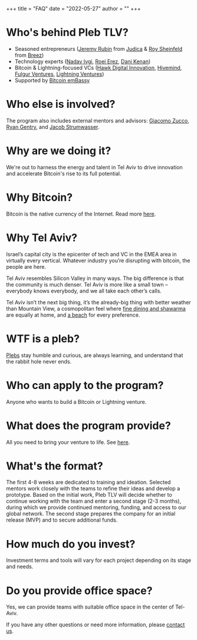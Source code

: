 +++
title = "FAQ"
date = "2022-05-27"
author = ""
+++

# Who's behind Pleb TLV? 
* Seasoned entrepreneurs ([Jeremy Rubin](https://rubin.io) from [Judica](https://judica.org) & [Roy Sheinfeld](https://www.linkedin.com/in/roysheinfeld) from [Breez](https://breez.technology))
* Technology experts ([Nadav Ivgi](https://github.com/shesek), [Roei Erez](https://github.com/roeierez), [Dani Kenan](https://github.com/danikenan))
* Bitcoin & Lightning-focused VCs ([Hawk Digital Innovation](https://www.hawkdigitalinnovation.com), [Hivemind](https://hivemind.vc), [Fulgur Ventures](https://fulgur.ventures), [Lightning Ventures](https://ltng.ventures))
* Supported by [Bitcoin emBassy](https://www.bitembassy.org)
# Who else is involved? 
The program also includes external mentors and advisors: [Giacomo Zucco](https://giacomozucco.com), [Ryan Gentry](https://www.linkedin.com/in/ryan-gentry-186a6a59), and [Jacob Strumwasser](https://www.linkedin.com/in/jacob-strumwasser-55633a2).   
# Why are we doing it?
We're out to harness the energy and talent in Tel Aviv to drive innovation and accelerate Bitcoin's rise to its full potential. 
# Why Bitcoin?
Bitcoin is the native currency of the Internet. Read more [here](https://bitcoin.org/bitcoin.pdf).
# Why Tel Aviv?
Israel’s capital city is the epicenter of tech and VC in the EMEA area in virtually every vertical. Whatever industry you’re disrupting with bitcoin, the people are here.

Tel Aviv resembles Silicon Valley in many ways. The big difference is that the community is much denser. Tel Aviv is more like a small town – everybody knows everybody, and we all take each other’s calls. 

Tel Aviv isn’t the next big thing, it’s the already-big thing with better weather than Mountain View, a cosmopolitan feel where [fine dining and shawarma](https://www.easttowestrms.com/food-Tel-Aviv-guide/) are equally at home, and [a beach](https://www.visit-tel-aviv.com/en/tel-avivs-beaches) for every preference.
# WTF is a pleb?
[Plebs](https://bitcoinmagazine.com/culture/plebs-patricians-bitcoin-rome) stay humble and curious, are always learning, and understand that the rabbit hole never ends. 
# Who can apply to the program?
Anyone who wants to build a Bitcoin or Lightning venture. 
# What does the program provide?
All you need to bring your venture to life. See [here](/about).
# What's the format?
The first 4-8 weeks are dedicated to training and ideation. Selected mentors work closely with the teams to refine their ideas and develop a prototype. Based on the initial work, Pleb TLV will decide whether to continue working with the team and enter a second stage (2-3 months), during which we provide continued mentoring, funding, and access to our global network. The second stage prepares the company for an initial release (MVP) and to secure additional funds.    
# How much do you invest?
Investment terms and tools will vary for each project depending on its stage and needs.
# Do you provide office space?
Yes, we can provide teams with suitable office space in the center of Tel-Aviv. 

If you have any other questions or need more information, please [contact us](mailto:plebtlv@gmail.com).


